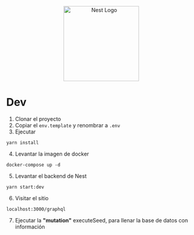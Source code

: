 <p align="center">
  <a href="http://nestjs.com/" target="blank"><img src="https://nestjs.com/img/logo-small.svg" width="200" alt="Nest Logo" /></a>
</p>

# Dev

1. Clonar el proyecto
2. Copiar el ```env.template``` y renombrar a ```.env```
3. Ejecutar
```
yarn install
```
4. Levantar la imagen de docker
```
docker-compose up -d
```
5. Levantar el backend de Nest
```
yarn start:dev
```
6. Visitar el sitio
```
localhost:3000/graphql
```
7. Ejecutar la __"mutation"__ executeSeed, para llenar la base de datos con información